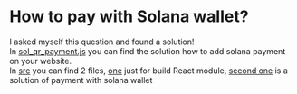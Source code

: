# How to pay with Solana wallet?
I asked myself this question and found a solution!            
In [sol_qr_payment.js](https://github.com/oaoaoaoaoammm/solana_pay_with_QR_and_wallet/blob/main/sol_qr_payment.js) you can find the solution how to add solana payment on your website.              
In [src](https://github.com/oaoaoaoaoammm/solana_pay_with_QR_and_wallet/tree/main/src) you can find 2 files, [one](https://github.com/oaoaoaoaoammm/solana_pay_with_QR_and_wallet/blob/main/src/main.jsx) just for build React module, [second one](https://github.com/oaoaoaoaoammm/solana_pay_with_QR_and_wallet/blob/main/src/App.jsx) is a solution of payment with solana wallet

